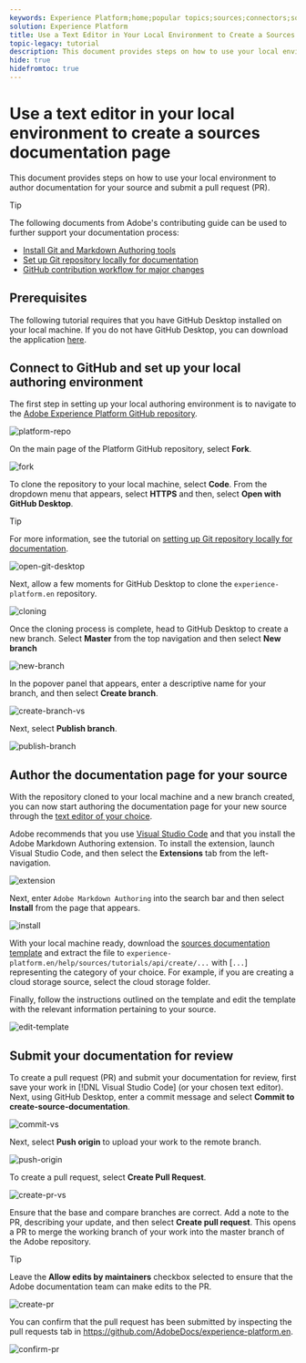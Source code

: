 ```yaml
---
keywords: Experience Platform;home;popular topics;sources;connectors;source connectors;sources sdk;sdk;SDK
solution: Experience Platform
title: Use a Text Editor in Your Local Environment to Create a Sources Documentation Page
topic-legacy: tutorial
description: This document provides steps on how to use your local environment to author documentation for your source and submit a pull request (PR).
hide: true
hidefromtoc: true
---
```

# Use a text editor in your local environment to create a sources documentation page

This document provides steps on how to use your local environment to author documentation for your source and submit a pull request (PR).

>[!TIP]
>
>The following documents from Adobe's contributing guide can be used to further support your documentation process: <ul><li>[Install Git and Markdown Authoring tools](https://experienceleague.adobe.com/docs/contributor/contributor-guide/setup/install-tools.html?lang=en)</li><li>[Set up Git repository locally for documentation](https://experienceleague.adobe.com/docs/contributor/contributor-guide/setup/local-repo.html?lang=en)</li><li>[GitHub contribution workflow for major changes](https://experienceleague.adobe.com/docs/contributor/contributor-guide/setup/full-workflow.html?lang=en)</li></ul>

## Prerequisites

The following tutorial requires that you have GitHub Desktop installed on your local machine. If you do not have GitHub Desktop, you can download the application [here](https://desktop.github.com/).

## Connect to GitHub and set up your local authoring environment

The first step in setting up your local authoring environment is to navigate to the [Adobe Experience Platform GitHub repository](https://github.com/AdobeDocs/experience-platform.en).

![platform-repo](../assets/platform-repo.png)

On the main page of the Platform GitHub repository, select **Fork**.

![fork](../assets/fork.png)

To clone the repository to your local machine, select **Code**. From the dropdown menu that appears, select **HTTPS** and then, select **Open with GitHub Desktop**. 

>[!TIP]
>
>For more information, see the tutorial on [setting up Git repository locally for documentation](https://experienceleague.adobe.com/docs/contributor/contributor-guide/setup/local-repo.html?lang=en#create-a-local-clone-of-the-repository).

![open-git-desktop](../assets/open-git-desktop.png)

Next, allow a few moments for GitHub Desktop to clone the `experience-platform.en` repository.

![cloning](../assets/cloning.png)

Once the cloning process is complete, head to GitHub Desktop to create a new branch. Select **Master** from the top navigation and then select **New branch**

![new-branch](../assets/new-branch.png)

In the popover panel that appears, enter a descriptive name for your branch, and then select **Create branch**.

![create-branch-vs](../assets/create-branch-vs.png)

Next, select **Publish branch**.

![publish-branch](../assets/publish-branch.png)

## Author the documentation page for your source

With the repository cloned to your local machine and a new branch created, you can now start authoring the documentation page for your new source through the [text editor of your choice](https://experienceleague.adobe.com/docs/contributor/contributor-guide/setup/install-tools.html?lang=en#understand-markdown-editors).

Adobe recommends that you use [Visual Studio Code](https://code.visualstudio.com/) and that you install the Adobe Markdown Authoring extension. To install the extension, launch Visual Studio Code, and then select the **Extensions** tab from the left-navigation.

![extension](../assets/extension.png)

Next, enter `Adobe Markdown Authoring` into the search bar and then select **Install** from the page that appears.

![install](../assets/install.png)

With your local machine ready, download the [sources documentation template](../assets/template.zip) and extract the file to `experience-platform.en/help/sources/tutorials/api/create/...` with [`...`] representing the category of your choice. For example, if you are creating a cloud storage source, select the cloud storage folder.

Finally, follow the instructions outlined on the template and edit the template with the relevant information pertaining to your source.

![edit-template](../assets/edit-template.png)

## Submit your documentation for review

To create a pull request (PR) and submit your documentation for review, first save your work in [!DNL Visual Studio Code] (or your chosen text editor). Next, using GitHub Desktop, enter a commit message and select **Commit to create-source-documentation**.

![commit-vs](../assets/commit-vs.png)

Next, select **Push origin** to upload your work to the remote branch.

![push-origin](../assets/push-origin.png)

To create a pull request, select **Create Pull Request**.

![create-pr-vs](../assets/create-pr-vs.png)

Ensure that the base and compare branches are correct. Add a note to the PR, describing your update, and then select **Create pull request**. This opens a PR to merge the working branch of your work into the master branch of the Adobe repository.

>[!TIP]
>
>Leave the **Allow edits by maintainers** checkbox selected to ensure that the Adobe documentation team can make edits to the PR.

![create-pr](../assets/create-pr.png)

You can confirm that the pull request has been submitted by inspecting the pull requests tab in https://github.com/AdobeDocs/experience-platform.en.

![confirm-pr](../assets/confirm-pr.png)
